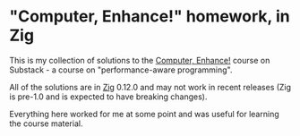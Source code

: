 # "Computer, Enhance!" homework, in Zig

This is my collection of solutions to the [Computer, Enhance!](https://www.computerenhance.com) course on Substack - a course on "performance-aware programming".

All of the solutions are in [Zig](https://ziglang.org) 0.12.0 and may not work in recent releases (Zig is pre-1.0 and is expected to have breaking changes).

Everything here worked for me at some point and was useful for learning the course material.

